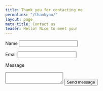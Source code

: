```yaml
---
title: Thank you for contacting me
permalink: "/thankyou/"
layout: page
meta_title: Contact us
teaser: Hello! Nice to meet you!
---
```


<form action="https://getsimpleform.com/messages?form_api_token=f32825134b2ff759f3aef85d548cf4e6" method="post">
  <!-- the redirect_to is optional, the form will redirect to the referrer on submission -->
  <input type='hidden' name='redirect_to' value='/thank-you.html' />
  <!-- all your input fields here.... -->
  Name
  <input type='text' name='name' required />

  Email
  <input type='email' name='email' required/>

  Message
  <textarea name="message" required></textarea>

  <input type='submit' value='Send message' />
</form>
